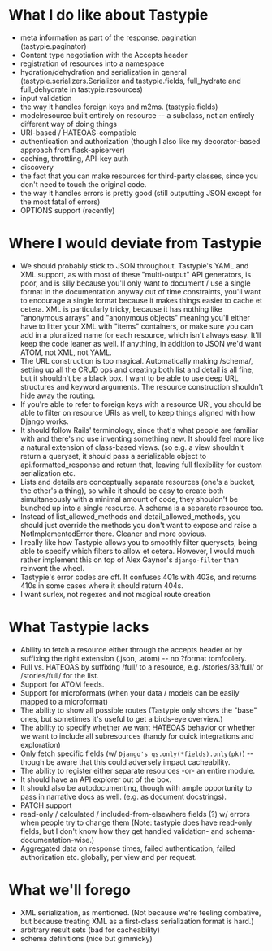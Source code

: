 What I do like about Tastypie
=============================

* meta information as part of the response, pagination (tastypie.paginator)
* Content type negotiation with the Accepts header
* registration of resources into a namespace
* hydration/dehydration and serialization in general (tastypie.serializers.Serializer and tastypie.fields, full_hydrate and full_dehydrate in tastypie.resources)
* input validation
* the way it handles foreign keys and m2ms. (tastypie.fields)
* modelresource built entirely on resource -- a subclass, not an entirely different way of doing things
* URI-based / HATEOAS-compatible
* authentication and authorization (though I also like my decorator-based approach from flask-apiserver)
* caching, throttling, API-key auth
* discovery
* the fact that you can make resources for third-party classes, since you don't need to touch the original code.
* the way it handles errors is pretty good (still outputting JSON except for the most fatal of errors)
* OPTIONS support (recently)

Where I would deviate from Tastypie
===================================

* We should probably stick to JSON throughout. Tastypie's YAML and XML support, as with most of these "multi-output" API generators, is poor, and is silly because you'll only want to document / use a single format in the documentation anyway out of time constraints, you'll want to encourage a single format because it makes things easier to cache et cetera. XML is particularly tricky, because it has nothing like "anonymous arrays" and "anonymous objects" meaning you'll either have to litter your XML with "items" containers, or make sure you can add in a pluralized name for each resource, which isn't always easy. It'll keep the code leaner as well. If anything, in addition to JSON we'd want ATOM, not XML, not YAML.
* The URL construction is too magical. Automatically making /schema/, setting up all the CRUD ops and creating both list and detail is all fine, but it shouldn't be a black box. I want to be able to use deep URL structures and keyword arguments. The resource construction shouldn't hide away the routing.
* If you're able to refer to foreign keys with a resource URI, you should be able to filter on resource URIs as well, to keep things aligned with how Django works.
* It should follow Rails' terminology, since that's what people are familiar with and there's no use inventing something new. It should feel more like a natural extension of class-based views. (so e.g. a view shouldn't return a queryset, it should pass a serializable object to api.formatted_response and return that, leaving full flexibility for custom serialization etc.
* Lists and details are conceptually separate resources (one's a bucket, the other's a thing), so while it should be easy to create both simultaneously with a minimal amount of code, they shouldn't be bunched up into a single resource. A schema is a separate resource too.
* Instead of list_allowed_methods and detail_allowed_methods, you should just override the methods you don't want to expose and raise a NotImplementedError there. Cleaner and more obvious.
* I really like how Tastypie allows you to smoothly filter querysets, being able to specify which filters to allow et cetera. However, I would much rather implement this on top of Alex Gaynor's `django-filter` than reinvent the wheel.
* Tastypie's error codes are off. It confuses 401s with 403s, and returns 410s in some cases where it should return 404s.
* I want surlex, not regexes and not magical route creation

What Tastypie lacks
===================

* Ability to fetch a resource either through the accepts header or by suffixing the right extension (.json, .atom) -- no ?format tomfoolery.
* Full vs. HATEOAS by suffixing /full/ to a resource, e.g. /stories/33/full/ or /stories/full/ for the list.
* Support for ATOM feeds.
* Support for microformats (when your data / models can be easily mapped to a microformat)
* The ability to show all possible routes (Tastypie only shows the "base" ones, but sometimes it's useful to get a birds-eye overview.)
* The ability to specify whether we want HATEOAS behavior or whether we want to include all subresources (handy for quick integrations and exploration)
* Only fetch specific fields (w/ `Django's qs.only(*fields).only(pk)`) -- though be aware that this could adversely impact cacheability.
* The ability to register either separate resources -or- an entire module.
* It should have an API explorer out of the box.
* It should also be autodocumenting, though with ample opportunity to pass in narrative docs as well. (e.g. as document docstrings).
* PATCH support
* read-only / calculated / included-from-elsewhere fields (?) w/ errors when people try to change them (Note: tastypie does have read-only fields, but I don't know how they get handled validation- and schema-documentation-wise.)
* Aggregated data on response times, failed authentication, failed authorization etc. globally, per view and per request.

What we'll forego
=================

* XML serialization, as mentioned. (Not because we're feeling combative, but because treating XML as a first-class serialization format is hard.)
* arbitrary result sets (bad for cacheability)
* schema definitions (nice but gimmicky)